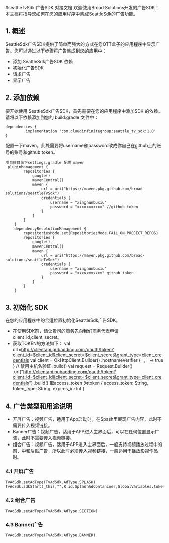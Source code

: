 #seattleTvSdk 广告SDK 对接文档
欢迎使用Broad Solutions开发的广告SDK！本文档将指导您如何在您的应用程序中集成SeattleSdk的广告功能。

## 1. 概述

SeattleSdk广告SDK提供了简单而强大的方式在您OTT盒子的应用程序中显示广告。您可以通过以下步骤将广告集成到您的应用中：

- 添加 SeattleSdk广告SDK 依赖
- 初始化广告SDK
- 请求广告
- 显示广告

## 2. 添加依赖

要开始使用 SeattleSdk广告SDK，首先需要在您的应用程序中添加SDK 的依赖。请将以下依赖添加到您的
build.gradle 文件中：

    dependencies {
             implementation 'com.cloudinfinitegroup:seattle_tv_sdk:1.0'
    }

配置一下maven，此处需要将username和password改成你自己在github上的账号的账号和github token。

    项目根目录下settings.gradle 配置 maven
     pluginManagement {
            repositories {
                google()
                mavenCentral()
                maven {
                    url = uri("https://maven.pkg.github.com/broad-solutions/seattleTvSdk")
                    credentials {
                        username = "xinghunbuxiu"
                        password = "xxxxxxxxxxx" //github token
                    }
                }
            }
        }
        dependencyResolutionManagement {
            repositoriesMode.set(RepositoriesMode.FAIL_ON_PROJECT_REPOS)
            repositories {
                google()
                mavenCentral()
                maven {
                    url = uri("https://maven.pkg.github.com/broad-solutions/seattleTvSdk")
                    credentials {
                        username = "xinghunbuxiu"
                        password = "xxxxxxxxxxx" github token
                    }
                }
            }
        }

## 3. 初始化 SDK

在您的应用程序中的合适位置初始化SeattleSdk广告SDK。

- 在使用SDK前，请让贵司的商务先向我们商务代表申请client_id,client_secret。
- 获取TOKEN的方法如下：
  val
  url=http://clientapi.pubadding.com/oauth/token?client_id=$client_id&client_secret=$client_secret&grant_type=client_credentials
  val client = OkHttpClient.Builder()
  .hostnameVerifier { _, _ -> true } // 禁用主机名验证
  .build()
  val request = Request.Builder()
  .url("http://clientapi.pubadding.com/oauth/token?client_id=$client_id&client_secret=$client_secret&grant_type=client_credentials")
  .build()
  取access_token 为token
  {
  access_token: String,
  token_type: String,
  expires_in: Int
  }

## 4. 广告类型和用途说明

- 开屏广告：视频广告，适用于App启动时，在Spash里展现广告内容，此时不需要传入视频链接。
- Banner广告：视频广告，适用于APP进入主界面后，可以在任何位置显示广告，此时不需要传入视频链接。
- 组合广告：视频广告，适用于APP进入主界面后，一般支持视频播放过程中的前、中和后贴广告，所以此时必须传入视频链接，一般适用于播放影视作品时。


### 4.1 开屏广告

    TvAdSdk.setAdType(TvAdSdk.AdType.SPLASH)
    TvAdSdk.sdkStart(_this,"",R.id.SplashAdContaniner,GlobalVariables.token,_this.packageName,R.drawable.splash)

### 4.2 组合广告

    TvAdSdk.setAdType(TvAdSdk.AdType.SECTION)

### 4.3 Banner广告

`TvAdSdk.setAdType(TvAdSdk.AdType.BANNER)`


